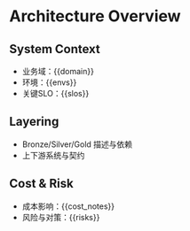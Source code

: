 # Architecture Overview

## System Context

- 业务域：{{domain}}
- 环境：{{envs}}
- 关键SLO：{{slos}}

## Layering

- Bronze/Silver/Gold 描述与依赖
- 上下游系统与契约

## Cost & Risk

- 成本影响：{{cost_notes}}
- 风险与对策：{{risks}}
